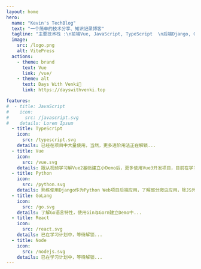 ```yaml
---
layout: home
hero:
  name: "Kevin's TechBlog"
  text: "一个简单的技术分享、知识记录博客"
  tagline: "主要技术栈 :\n前端Vue, JavaScript, TypeScript  \n后端Django, Go, Nodejs	"
  image:
    src: /logo.png
    alt: VitePress
  actions:
    - theme: brand
      text: Vue
      link: /vue/
    - theme: alt
      text: Days With Venki💖
      link: https://dayswithvenki.top

features:
#  - title: JavaScript
#    icon: 
#      src: /javascript.svg
#    details: Lorem Ipsum
  - title: TypeScript
    icon: 
      src: /typescript.svg
    details: 已经在项目中大量使用，当然，更多进阶用法正在解锁...
  - title: Vue
    icon:
      src: /vue.svg
    details: 跟从视频学习解Vue2基础建立小Demo后，更多使用Vue3开发项目，目前在学习Vue核心源码...
  - title: Python
    icon: 
      src: /python.svg
    details: 熟练使用Django作为Python Web项目后端应用，了解部分爬虫应用，除JS外使用的最多的语言...
  - title: GoLang
    icon: 
      src: /go.svg
    details: 了解Go语言特性，使用Gin与Gorm建立Demo中...
  - title: React
    icon: 
      src: /react.svg
    details: 已在学习计划中，等待解锁...
  - title: Node
    icon: 
      src: /nodejs.svg
    details: 已在学习计划中，等待解锁...
---
```




<style lang="scss" module>
    :root {
        --vp-home-hero-name-color: transparent;
        --vp-home-hero-name-background: -webkit-linear-gradient( 120deg, #bd34fe 30%, #41d1ff );
        // --vp-home-hero-image-background-image: linear-gradient( -45deg, #bd34fe 50%, #47caff 50% );
        // --vp-home-hero-image-background-image: linear-gradient( 15deg, var(--c-yellow-light) 65%, var(--c-green-light) 30% );
        --vp-home-hero-image-background-image: linear-gradient( -45deg, hsl(0 100% 60% / 80%), hsl(15 100% 60% / 80%) 40%, hsl(23 96% 62% / 80%) 45%, hsl(0 100% 60% / 80%) 60%, hsl(358 58% 47% / 80%) );
        --vp-home-hero-image-filter: blur(40px);
        --vp-button-brand-border: var(--vp-c-brand-light);
        --vp-button-brand-text: var(--vp-c-white);
        --vp-button-brand-bg: var(--vp-c-brand);
        --vp-button-brand-hover-border: var(--vp-c-brand-light);
        --vp-button-brand-hover-text: var(--vp-c-white);
        --vp-button-brand-hover-bg: var(--vp-c-brand-light);
        --vp-button-brand-active-border: var(--vp-c-brand-light);
        --vp-button-brand-active-text: var(--vp-c-white);
        --vp-button-brand-active-bg: var(--vp-button-brand-bg);
        --vp-c-brand: #646cff;
        --vp-c-brand-light: #747bff;
        --vp-c-brand-lighter: #9499ff;
        --vp-c-brand-lightest: #bcc0ff;
        --vp-c-brand-dark: #535bf2;
        --vp-c-brand-darker: #454ce1;
        --vp-c-brand-dimm: rgba(100, 108, 255, .08);
        --c-yellow-light: #f7d336;
        --c-green-light: #8ae99c;
    }
</style>





